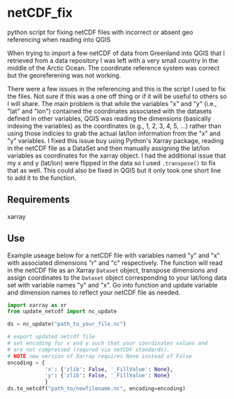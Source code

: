 # netCDF_fix
python script for fixing netCDF files with incorrect or absent geo referencing when reading into QGIS


When trying to import a few netCDF of data from Greenland into QGIS that I retrieved from a data repository I was left with a very small country in the middle of the Arctic Ocean. 
The coordinate reference system was correct but the georeferening was not working. 

There were a few issues in the referencing and this is the script I used to fix the files. Not sure if this was a one off thing or if it will be useful to others so I will share. The main problem is that while the variables "x" and "y" (i.e., "lat" and "lon") contained the coordinates associated with the datasets defined in other variables, QGIS was reading the dimensions (basically indexing the variables) as the coordinates (e.g., 1, 2, 3, 4, 5, ...) rather than using those indicies to grab the actual lat/lon information from the "x" and "y" variables. I fixed this issue buy using Python's Xarray package, reading in the netCDF file as a DataSet and then manually assigning the lat/lon variables as coordinates for the xarray object. I had the additional issue that my x and y (lat/lon) were flipped in the data so I used `.transpose()` to fix that as well. This could also be fixed in QGIS but it only took one short line to add it to the function. 


## Requirements
xarray


## Use
Example useage below for a netCDF file with variables named "y" and "x" with associated dimensions "r" and "c" respectively. The function will read in the netCDF file as an Xarray `Dataset` object, transpose dimensions and assign coordinates to the `Dataset` object corresponding to your lat/long data set with variable names "y" and "x". Go into function and update variable and dimension names to reflect your netCDF file as needed. 

```python
import xarray as xr 
from update_netcdf import nc_update

ds = nc_update("path_to_your_file.nc")

# export updated netcdf file
# set encoding for x and y such that your coordinates values and 
# are not compressed (requred via netCDF standards). 
# NOTE new version of Xarray requires None instead of False
encoding = {
            'x': {'zlib': False, '_FillValue': None},
            'y': {'zlib': False, '_FillValue': None}
            }
ds.to_netcdf("path_to/newfilename.nc", encoding=encoding)
```
